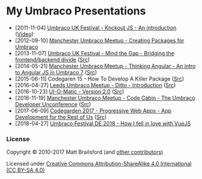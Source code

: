# My Umbraco Presentations

* [2011-11-04] [Umbraco UK Festival - Knckout JS - An introduction](http://mattbrailsford.github.io/presentations/2011/11/04/knockout-js-an-introduction.pdf) ([Video](https://www.youtube.com/watch?v=EI4uhv1noMY))
* [2012-09-10] [Manchester Umbraco Meetup - Creating Packages for Umbraco](http://mattbrailsford.github.io/presentations/2012/09/10/Creating%20Packages%20for%20Umbraco.pdf)
* [2013-11-07] [Umbraco UK Festival - Mind the Gap - Bridging the frontend/backend divide](http://mattbrailsford.github.io/presentations/2013/11/07/mind-the-gap/index.html) ([Src](../gh-pages/2013/11/07/mind-the-gap))
* [2014-05-21] [Manchester Umbraco Meetup - Thinking Angular - An intro to Angular JS in Umbraco 7](http://mattbrailsford.github.io/presentations/2014/05/21/thinking-angular/index.html) ([Src](../gh-pages/2014/05/21/thinking-angular))
* [2015-06-11] Codegaren 15 - How To Develop A Killer Package ([Src](https://github.com/leekelleher/talks/tree/master/CG15))
* [2016-04-27] [Leeds Umbraco Meetup - Ditto - Introduction](http://mattbrailsford.github.io/presentations/2016/04/27/ditto-introduction/index.html) ([Src](../gh-pages/2016/04/27/ditto-introduction))
* [2016-10-23] [UI-O-Matic - Version 2.0](http://mattbrailsford.github.io/presentations/2016/10/23/ui-o-matic-v2/index.html) ([Src](../gh-pages/2016/10/23/ui-o-matic-v2))
* [2016-11-19] [Manchester Umbraco Meetup - Code Cabin - The Umbraco Developer Unconference](http://mattbrailsford.github.io/presentations/2016/11/19/codecabin/index.html) ([Src](../gh-pages/2016/11/19/codecabin))
* [2017-06-09] [Codegarden 2017 - Progressive Web Apps - App Development for the Rest of Us](http://mattbrailsford.github.io/presentations/2017/06/09/progressive-web-apps/index.html) ([Src](../gh-pages/2017/06/09/progressive-web-apps))
* [2018-04-27] [Umbraco Festival DE 2018 - How I fell in love with VueJS](http://mattbrailsford.github.io/presentations/2018/04/27/how-i-fell-in-love-with-vuejs.pdf)

### License

Copyright &copy; 2010-2017 Matt Brailsford (and [other contributors](https://github.com/mattbrailsford/presentations/graphs/contributors))

Licensed under [Creative Commons Attribution-ShareAlike 4.0 International (CC BY-SA 4.0)](LICENSE.md)
